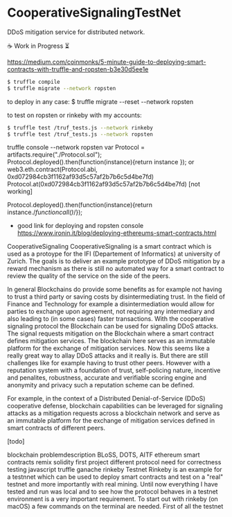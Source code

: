 # CooperativeSignalingTestNet
DDoS mitigation service for distributed network.

:coffee: Work in Progress :hourglass_flowing_sand:

https://medium.com/coinmonks/5-minute-guide-to-deploying-smart-contracts-with-truffle-and-ropsten-b3e30d5ee1e

```sh
$ truffle compile
$ truffle migrate --network ropsten
```




to deploy in any case: 
$ truffle migrate --reset --network ropsten


to test on ropsten or rinkeby with my accounts:

```sh
$ truffle test /truf_tests.js --network rinkeby
$ truffle test /truf_tests.js --network ropsten
```



truffle console --network ropsten
var Protocol = artifacts.require("./Protocol.sol");
Protocol.deployed().then(function(instance){return instance }); or 
web3.eth.contract(Protocol.abi, 0xd072984cb3f1162af93d5c57af2b7b6c5d4be7fd)
Protocol.at(0xd072984cb3f1162af93d5c57af2b7b6c5d4be7fd) [not working]

Protocol.deployed().then(function(instance){return instance./*functioncall()*/});

- good link for deploying and ropsten console https://www.ironin.it/blog/deploying-ethereums-smart-contracts.html



CooperativeSignaling
CooperativeSignaling is a smart contract which is used as a protoype for the IFI (Departement of Informatics) at university of Zurich. The goals is to deliver an example prototype of DDoS mitigation by a reward mechanism as there is still no automated way for a smart contract to review the quality of the service on the side of the peers.

In general Blockchains do provide some benefits as for example not having to trust a third party or saving costs by disintermediating trust. In the field of Finance and Technology for example a disintermediation would allow for parties to exchange upon agreement, not requiring any intermediary and also leading to (in some cases) faster transactions. With the cooperative signaling protocol the Blockchain can be used for signaling DDoS attacks. The signal requests mitigation on the Blockchain where a smart contract defines mitigation services. The blockchain here serves as an immutable platform for the exchange of mitigation services. Now this seems like a really great way to allay DDoS attacks and it really is. But there are still challenges like for example having to trust other peers. However with a reputation system with a foundation of trust, self-policing nature, incentive and penalites, robustness, accurate and verifiable scoring engine and anonymity and privacy such a reputation scheme can be defined.

For example, in the context of a Distributed Denial-of-Service (DDoS) cooperative defense, blockchain capabilities can be leveraged for signaling attacks as a mitigation requests across a blockchain network and serve as an immutable platform for the exchange of mitigation services defined in smart contracts of different peers.

[todo]

blockchain
problemdescription
BLoSS, DOTS, AITF
ethereum
smart contracts
remix
solidity
first project
different protocol
need for correctness
testing
javascript
truffle
ganache
rinkeby
Testnet Rinkeby is an example for a testnnet which can be used to deploy smart contracts and test on a "real" testnet and more importantly with real mining. Until now everything I have tested and run was local and to see how the protocol behaves in a testnet environment is a very important requirement. To start out with rinkeby (on macOS) a few commands on the terminal are needed. First of all the testnet
